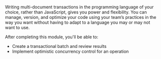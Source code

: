 Writing multi-document transactions in the programming language of your choice, rather than JavaScript, gives you power and flexibility. You can manage, version, and optimize your code using your team’s practices in the way you want without having to adapt to a language you may or may not want to use.

After completing this module, you'll be able to:

- Create a transactional batch and review results
- Implement optimistic concurrency control for an operation
